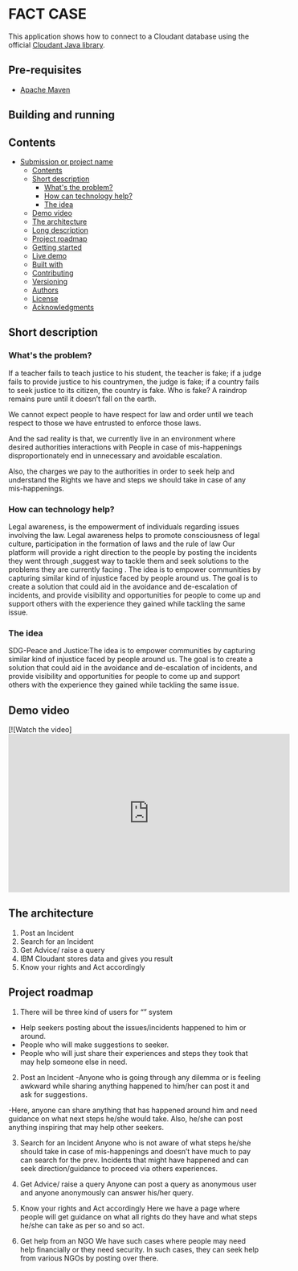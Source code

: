 # FACT CASE

This application shows how to connect to a Cloudant database using the official [Cloudant Java library](https://github.com/cloudant/java-cloudant).

## Pre-requisites

* [Apache Maven](https://maven.apache.org/)

## Building and running

## Contents

- [Submission or project name](#submission-or-project-name)
  - [Contents](#contents)
  - [Short description](#short-description)
    - [What's the problem?](#whats-the-problem)
    - [How can technology help?](#how-can-technology-help)
    - [The idea](#the-idea)
  - [Demo video](#demo-video)
  - [The architecture](#the-architecture)
  - [Long description](#long-description)
  - [Project roadmap](#project-roadmap)
  - [Getting started](#getting-started)
  - [Live demo](#live-demo)
  - [Built with](#built-with)
  - [Contributing](#contributing)
  - [Versioning](#versioning)
  - [Authors](#authors)
  - [License](#license)
  - [Acknowledgments](#acknowledgments)

## Short description

### What's the problem?

If a teacher fails to teach justice to his student, the teacher is fake; if a judge fails to provide justice to his countrymen, the judge is fake; if a country fails to seek justice to its citizen, the country is fake. Who is fake? A raindrop remains pure until it doesn’t fall on the earth.

We cannot expect people to have respect for law and order until we teach respect to those we have entrusted to enforce those laws.

And the sad reality is that, we currently live in an environment where desired authorities interactions with People in case of mis-happenings disproportionately end in unnecessary and avoidable escalation.

Also, the charges we pay to the authorities in order to seek help and understand the Rights we have and steps we should take in case of any mis-happenings. 


### How can technology help?

Legal awareness, is the empowerment of individuals regarding issues involving the law. Legal awareness helps to promote consciousness of legal culture, participation in the formation of laws and the rule of law 
Our platform will provide a right direction to the people by posting the incidents they  went through ,suggest way to tackle them  and seek solutions to the problems they are currently facing .
The idea is to empower communities by capturing similar kind of injustice faced by people around us. The goal is to create a solution that could aid in the avoidance and de-escalation of incidents, and provide visibility and opportunities for people to come up and support others with the experience they gained while tackling the same issue.


### The idea
SDG-Peace and Justice:The idea is to empower communities by capturing similar kind of injustice faced by people around us. The goal is to create a solution that could aid in the avoidance and de-escalation of incidents, and provide visibility and opportunities for people to come up and support others with the experience they gained while tackling the same issue.
## Demo video

[![Watch the video] <iframe width="560" height="315" src="https://www.youtube.com/embed/2nPC_KJYwgw" title="YouTube video player" frameborder="0" allow="accelerometer; autoplay; clipboard-write; encrypted-media; gyroscope; picture-in-picture" allowfullscreen></iframe>

## The architecture

1.	Post an Incident 
2.	Search for an Incident 
3.	Get Advice/ raise a query 
4.  IBM Cloudant stores data and gives you result
5. 	Know your rights and Act accordingly

## Project roadmap

1.	There will be three kind of users for “” system
-	Help seekers posting about the issues/incidents happened to him or around.
-	People who will make suggestions to seeker.
-	People who will just share their experiences and steps they took that may help someone else in need. 
2.	Post an Incident 
-Anyone who is going through any dilemma or is feeling awkward while sharing anything happened to him/her can post it and ask for suggestions.

-Here, anyone can share anything that has happened around him and need guidance on what next steps he/she would take. Also, he/she can post anything inspiring that may help other seekers.

3.	Search for an Incident 
Anyone who is not aware of what steps he/she should take in case of mis-happenings and doesn’t have much to pay can search for the prev. Incidents that might have happened and can seek direction/guidance to proceed via others experiences.

4.	Get Advice/ raise a query 
Anyone can post a query as anonymous user and anyone anonymously can answer his/her query.

5.	Know your rights and Act accordingly
Here we have a page where people will get guidance on what all rights do they have and what steps he/she can take as per so and so act.

6.	Get help from an NGO
We have such cases where people may need help financially or they need security. In such cases, they can seek help from various NGOs by posting over there.  




